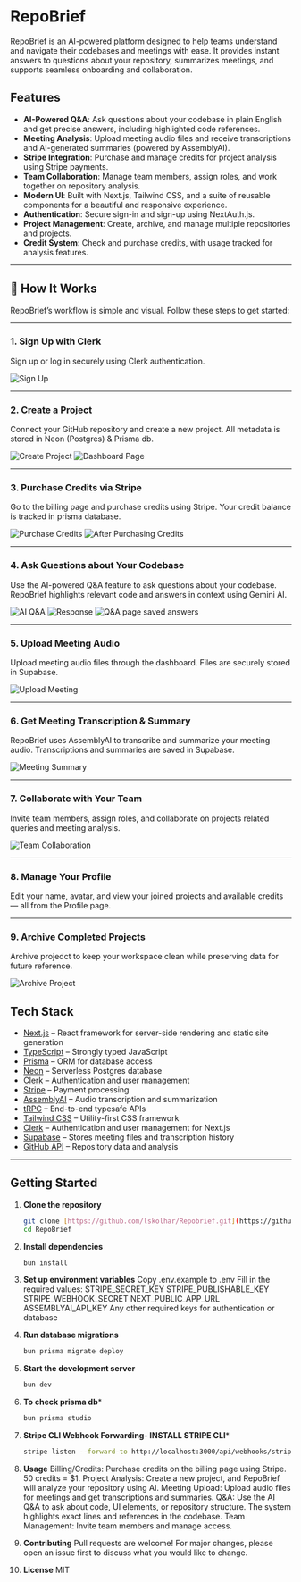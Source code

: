 # RepoBrief

RepoBrief is an AI-powered platform designed to help teams understand and navigate their codebases and meetings with ease. It provides instant answers to questions about your repository, summarizes meetings, and supports seamless onboarding and collaboration.


## Features

- **AI-Powered Q&A**: Ask questions about your codebase in plain English and get precise answers, including highlighted code references.
- **Meeting Analysis**: Upload meeting audio files and receive transcriptions and AI-generated summaries (powered by AssemblyAI).
- **Stripe Integration**: Purchase and manage credits for project analysis using Stripe payments.
- **Team Collaboration**: Manage team members, assign roles, and work together on repository analysis.
- **Modern UI**: Built with Next.js, Tailwind CSS, and a suite of reusable components for a beautiful and responsive experience.
- **Authentication**: Secure sign-in and sign-up using NextAuth.js.
- **Project Management**: Create, archive, and manage multiple repositories and projects.
- **Credit System**: Check and purchase credits, with usage tracked for analysis features.

---

## 🚀 How It Works

RepoBrief’s workflow is simple and visual. Follow these steps to get started:

---

### 1. Sign Up with Clerk  
Sign up or log in securely using Clerk authentication.

![Sign Up](https://github.com/user-attachments/assets/7c0dde1f-a172-466b-a1f5-f999a06b2721)

---

### 2. Create a Project  
Connect your GitHub repository and create a new project. All metadata is stored in Neon (Postgres) & Prisma db.

![Create Project](https://github.com/user-attachments/assets/8fd5f312-ea62-4921-86e3-6597f022bc4d)
![Dashboard Page](https://github.com/user-attachments/assets/8c25f875-0c9f-4275-b71d-c00023174fd9)

---

### 3. Purchase Credits via Stripe  
Go to the billing page and purchase credits using Stripe. Your credit balance is tracked in prisma database.

![Purchase Credits](https://github.com/user-attachments/assets/ad566ac2-ee6a-4250-88d9-8ff53ad0ac7a)
![After Purchasing Credits](https://github.com/user-attachments/assets/8b72550e-0886-48d8-80c8-79e4e707e192)


---

### 4. Ask Questions about Your Codebase  
Use the AI-powered Q&A feature to ask questions about your codebase. RepoBrief highlights relevant code and answers in context using Gemini AI.

![AI Q&A](https://github.com/user-attachments/assets/268a524c-6faa-4591-b953-8aa29a3c71fc)
![Response](https://github.com/user-attachments/assets/bbf4f0e1-ea3f-42b1-b6c1-0a0e5014a525)
![Q&A page saved answers](https://github.com/user-attachments/assets/0784a05a-4278-4a36-b7cf-1c74e04d994f)

---

### 5. Upload Meeting Audio  
Upload meeting audio files through the dashboard. Files are securely stored in Supabase.

![Upload Meeting](https://github.com/user-attachments/assets/b5330f80-6b52-4d6b-b063-240a11f0443b)

---

### 6. Get Meeting Transcription & Summary  
RepoBrief uses AssemblyAI to transcribe and summarize your meeting audio. Transcriptions and summaries are saved in Supabase.

![Meeting Summary](https://github.com/user-attachments/assets/d34d3f24-5fe3-4977-8c19-b00b45924832)

---

### 7. Collaborate with Your Team  
Invite team members, assign roles, and collaborate on projects related queries and meeting analysis.

![Team Collaboration](https://github.com/user-attachments/assets/af17d43e-819a-46e9-b544-9dafe52454f3)

---

### 8. Manage Your Profile  
Edit your name, avatar, and view your joined projects and available credits — all from the Profile page.

---

### 9. Archive Completed Projects  
 Archive projedct to keep your workspace clean while preserving data for future reference.

![Archive Project](https://github.com/user-attachments/assets/d9da5e89-7c02-4831-ba2b-4bea04c7c947)



## Tech Stack

- [Next.js](https://nextjs.org) – React framework for server-side rendering and static site generation
- [TypeScript](https://www.typescriptlang.org/) – Strongly typed JavaScript
- [Prisma](https://prisma.io) – ORM for database access
- [Neon](https://neon.tech) – Serverless Postgres database
- [Clerk](https://clerk.com) – Authentication and user management
- [Stripe](https://stripe.com) – Payment processing
- [AssemblyAI](https://www.assemblyai.com/) – Audio transcription and summarization
- [tRPC](https://trpc.io) – End-to-end typesafe APIs
- [Tailwind CSS](https://tailwindcss.com) – Utility-first CSS framework
- [Clerk](https://clerk.dev) – Authentication and user management for Next.js  
- [Supabase](https://supabase.com) – Stores meeting files and transcription history
- [GitHub API](https://docs.github.com/en/rest) – Repository data and analysis
---

## Getting Started

1. **Clone the repository**
   ```sh
   git clone [https://github.com/lskolhar/Repobrief.git](https://github.com/lskolhar/Repobrief.git)
   cd RepoBrief

2. **Install dependencies**
   ```sh
   bun install

3. **Set up environment variables**
   Copy .env.example to .env
   Fill in the required values:
   STRIPE_SECRET_KEY
   STRIPE_PUBLISHABLE_KEY
   STRIPE_WEBHOOK_SECRET
   NEXT_PUBLIC_APP_URL
   ASSEMBLYAI_API_KEY
   Any other required keys for authentication or database

4. **Run database migrations**
   ```sh
   bun prisma migrate deploy

5. **Start the development server**
   ```sh
   bun dev

6. **To check prisma db***
   ```sh
   bun prisma studio

7. **Stripe CLI Webhook Forwarding- INSTALL STRIPE CLI***
   ```sh
   stripe listen --forward-to http://localhost:3000/api/webhooks/stripe

8. **Usage**
   Billing/Credits: Purchase credits on the billing page using Stripe. 50 credits = $1.
   Project Analysis: Create a new project, and RepoBrief will analyze your repository using AI.
   Meeting Upload: Upload audio files for meetings and get transcriptions and summaries.
   Q&A: Use the AI Q&A to ask about code, UI elements, or repository structure. The system highlights exact lines and references in the codebase.
   Team Management: Invite team members and manage access.

9. **Contributing**
   Pull requests are welcome! For major changes, please open an issue first to discuss what you would like to change.

10. **License**
   MIT
